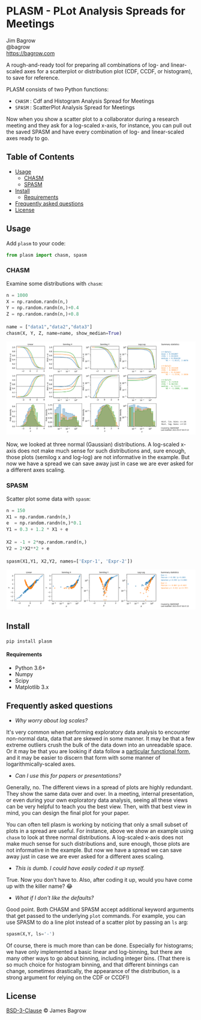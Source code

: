 # PLASM - PLot Analysis Spreads for Meetings

Jim Bagrow  
@bagrow  
https://bagrow.com

A rough-and-ready tool for preparing all combinations of log- and linear-scaled axes for a scatterplot or distribution plot (CDF, CCDF, or histogram), to save for reference.

PLASM consists of two Python functions:

- `CHASM` : Cdf and Histogram Analysis Spread for Meetings
- `SPASM` : ScatterPlot Analysis Spread for Meetings

Now when you show a scatter plot to a collaborator during a research meeting and they ask for a log-scaled x-axis,
for instance, you can pull out the saved SPASM and have every combination of
log- and linear-scaled axes ready to go.


## Table of Contents

* [Usage](#usage)
	+ [CHASM](#chasm)
	+ [SPASM](#spasm)
* [Install](#install)
	- [Requirements](#requirements)
* [Frequently asked questions](#frequently-asked-questions)
* [License](#license)

## Usage

Add `plasm` to your code:
```python
from plasm import chasm, spasm
```

### CHASM

Examine some distributions with `chasm`:

```python
n = 1000
X = np.random.randn(n,)
Y = np.random.randn(n,)+0.4
Z = np.random.randn(n,)+0.8

name = ["data1","data2","data3"]
chasm(X, Y, Z, name=name, show_median=True)
```

![Example CHASM output](figures/example-chasm.png)

Now, we looked at three normal (Gaussian) distributions.
A log-scaled x-axis does not make much sense for such distributions and, sure enough, those plots (semilog x and log-log) are not informative in the example. But now we have a spread we can save away just in case we are ever asked for a different axes scaling. 

### SPASM

Scatter plot some data with `spasm`:
```python
n = 150
X1 = np.random.randn(n,)
e  = np.random.randn(n,)*0.1
Y1 = 0.3 + 1.2 * X1 + e

X2 = -1 + 2*np.random.rand(n,)
Y2 = 2*X2**2 + e

spasm(X1,Y1, X2,Y2, names=['Expr-1', 'Expr-2'])
```
![Example CHASM output](figures/example-spasm.png)



## Install

`pip install plasm`

#### Requirements

* Python 3.6+
* Numpy
* Scipy
* Matplotlib 3.x



## Frequently asked questions

* _Why worry about log scales?_

It's very common when performing exploratory data analysis to encounter non-normal data, data that are skewed in some manner. It may be that a few extreme outliers crush the bulk of the data down into an unreadable space. Or it may be that you are looking if data follow a [particular functional form](https://en.wikipedia.org/wiki/Power_law#Power-law_functions), and it may be easier to discern that form with some manner of logarithmically-scaled axes.

* _Can I use this for papers or presentations?_

Generally, no. The different views in a spread of plots are highly redundant. They show
the same data over and over. In a meeting, internal presentation, or even during your own exploratory data analysis, seeing all these views can be very helpful to teach you the best view.  Then, with that best view in mind, you can design the final plot for your paper.

You can often tell plasm is working by noticing that only a small subset of plots in a spread are useful. For instance, above we show an example using `chasm` to look at three normal distributions. A log-scaled x-axis does not make much sense for such distributions and, sure enough, those plots are not informative in the example. But now we have a spread we can save away just in case we are ever asked for a different axes scaling.


* _This is dumb. I could have easily coded it up myself._

True. Now you don't have to. Also, after coding it up, would you have come up with the killer name? :joy:


* _What if I don't like the defaults?_

Good point. Both CHASM and SPASM accept additional keyword arguments that get passed to the underlying `plot` commands. For example, you can use SPASM to do a line plot instead of a scatter plot by passing an `ls` arg:

```python
spasm(X,Y, ls='-')
```

Of course, there is much more than can be done. Especially for histograms; we have only implemented a basic linear and log-binning, but there are many other ways to go about binning, including integer bins. (That there is so much choice for histogram binning, and that different binnings can change, sometimes drastically, the appearance of the distribution, is a strong argument for relying on the CDF or CCDF!)


## License

[BSD-3-Clause](LICENSE) © James Bagrow
